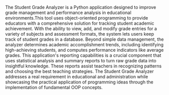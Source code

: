 The Student Grade Analyzer is a Python application designed to improve grade management and performance analysis in educational environments.This tool uses object-oriented programming to provide educators with a
comprehensive solution for tracking student academic achievement. With the ability to view, add, and modify grade entries for a variety of subjects and assessment formats, the system lets users keep track of student
grades in a database. Beyond simple data management, the analyzer determines academic accomplishment trends, including identifying high-achieving students, and computes performance indicators like average grades.
This application's reporting capabilities is a crucial component that uses statistical analysis and summary reports to turn raw grade data into insightful knowledge. These reports assist teachers in recognizing patterns
and choosing the best teaching strategies. The Student Grade Analyzer addresses a real requirement in educational and administration while showcasing the practical application of programming ideas through the implementation
of fundamental OOP concepts.
